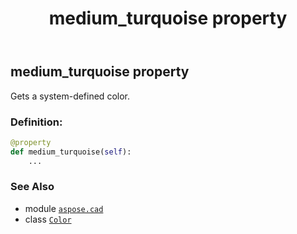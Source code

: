 ﻿---
title: medium_turquoise property
second_title: Aspose.CAD for Python via .NET API References
description: 
type: docs
weight: 1090
url: /python-net/aspose.cad/color/medium_turquoise/
is_root: false
---

## medium_turquoise property


Gets a system-defined color.
### Definition:
```python
@property
def medium_turquoise(self):
    ...
```

### See Also
* module [`aspose.cad`](../../)
* class [`Color`](/cad/python-net/aspose.cad/color)
